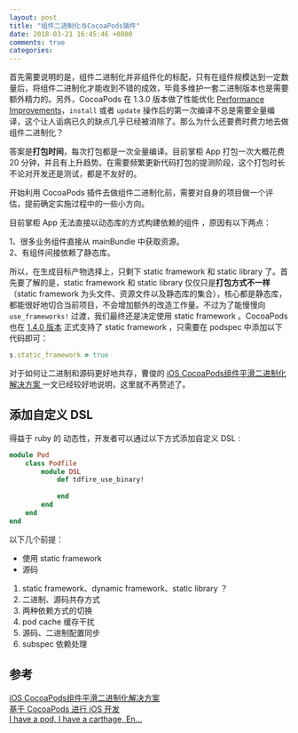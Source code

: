 ```yaml
---
layout: post
title: "组件二进制化与CocoaPods插件"
date: 2018-03-21 16:45:46 +0800
comments: true
categories: 
---
```


首先需要说明的是，组件二进制化并非组件化的标配，只有在组件规模达到一定数量后，将组件二进制化才能收到不错的成效，毕竟多维护一套二进制版本也是需要额外精力的。另外，CocoaPods 在 1.3.0 版本做了性能优化  [Performance Improvements](http://blog.cocoapods.org/CocoaPods-1.3.0/)，`install` 或者 `update` 操作后的第一次编译不总是需要全量编译，这个让人诟病已久的缺点几乎已经被消除了。那么为什么还要费时费力地去做组件二进制化？

<!--more-->

答案是**打包时间**，每次打包都是一次全量编译。目前掌柜 App 打包一次大概花费 20 分钟，并且有上升趋势。在需要频繁更新代码打包的提测阶段，这个打包时长不论对开发还是测试，都是不友好的。<br>


<!-- 
1、主工程打包速度。目前一次 20 分钟以上，有上升趋势。<br>
2、主工程没有使用 use_frameworks! ，历史包袱过重，更改老的资源引用方式是一个大工程。希望能用二进制化策略约束新组件，然后逐步改造旧组件。<br>
3、主工程以及组件首次编译速度。<br> -->


开始利用 CocoaPods 插件去做组件二进制化前，需要对自身的项目做一个评估，提前确定实施过程中的一些小方向。

目前掌柜 App 无法直接以动态库的方式构建依赖的组件 ，原因有以下两点：

1、很多业务组件直接从 mainBundle 中获取资源。 <br>
2、有组件间接依赖了静态库。 <br>

所以，在生成目标产物选择上，只剩下 static framework 和 static library 了。首先要了解的是，static framework 和 static library 仅仅只是**打包方式不一样**（static framework 为头文件、资源文件以及静态库的集合），核心都是静态库，都能很好地切合当前项目，不会增加额外的改造工作量。不过为了能慢慢向 `use_frameworks!` 过渡，我们最终还是决定使用 static framework 。CocoaPods 也在 [1.4.0 版本](http://blog.cocoapods.org/CocoaPods-1.4.0/) 正式支持了 static framework ，只需要在 podspec 中添加以下代码即可：

```ruby
s.static_framework = true
```

对于如何让二进制和源码更好地共存，曹俊的 [iOS CocoaPods组件平滑二进制化解决方案
](https://www.jianshu.com/p/5338bc626eaf?utm_campaign=maleskine&utm_content=note&utm_medium=seo_notes&utm_source=recommendation
)一文已经较好地说明，这里就不再赘述了。


## 添加自定义 DSL

得益于 ruby 的 动态性，开发者可以通过以下方式添加自定义 DSL :

```ruby
module Pod
	class Podfile
		module DSL
			def tdfire_use_binary!
			
			end
		end
	end
end
```



以下几个前提：

- 使用 static framework
- 源码

1. static framework、dynamic framework、static library ？
2. 二进制、源码共存方式
1. 两种依赖方式的切换
2. pod cache 缓存干扰
3. 源码、二进制配置同步
4. subspec 依赖处理


## 参考

[iOS CocoaPods组件平滑二进制化解决方案](https://www.jianshu.com/p/5338bc626eaf)<br>
[基于 CocoaPods 进行 iOS 开发](https://blog.dianqk.org/2017/05/01/dev-on-pod/)<br>
[I have a pod, I have a carthage, En...](https://mp.weixin.qq.com/s/wV68OWGB3fiWc1hJW-o59g)

